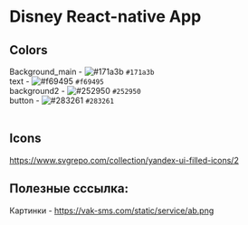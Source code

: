 # Disney React-native App
## Colors<br>
Background_main - ![#171a3b](https://placehold.co/15x15/f03c15/171a3b.png) `#171a3b`<br>
text - ![#f69495](https://placehold.co/15x15/f03c15/f69495.png) `#f69495`<br>
background2 - ![#252950](https://placehold.co/15x15/f03c15/252950.png) `#252950`<br>
button - ![#283261](https://placehold.co/15x15/f03c15/283261.png) `#283261`<br>
<br>

## Icons
https://www.svgrepo.com/collection/yandex-ui-filled-icons/2
## Полезные сссылка:
Картинки - https://vak-sms.com/static/service/ab.png<br>

